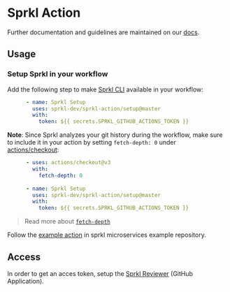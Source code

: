 # Sprkl Action


Further documentation and guidelines are maintained on our [docs](https://docs.sprkl.dev/documentations/sprkl-for-github-actions).
## Usage

### Setup Sprkl in your workflow

Add the following step to make [Sprkl CLI](https://docs.sprkl.dev/documentations/getting-started/instrument-your-code) available in your workflow:

```yaml
      - name: Sprkl Setup
        uses: sprkl-dev/sprkl-action/setup@master
        with:
          token: ${{ secrets.SPRKL_GITHUB_ACTIONS_TOKEN }}
```

**Note**: Since Sprkl analyzes your git history during the workflow, make sure to include it in your action by setting `fetch-depth: 0` under [actions/checkout](https://github.com/actions/checkout):
```yaml
      - uses: actions/checkout@v3
        with:
          fetch-depth: 0
          
      - name: Sprkl Setup
        uses: sprkl-dev/sprkl-action/setup@master
        with:
          token: ${{ secrets.SPRKL_GITHUB_ACTIONS_TOKEN }}

```
> Read more about [`fetch-depth`](https://github.com/actions/checkout)

Follow the [example action](https://github.com/sprkl-dev/use-sprkl/blob/ci/.github/workflows/ci.yml) in sprkl microservices example repository.

## Access

In order to get an acces token, setup the [Sprkl Reviewer](https://github.com/marketplace/sprkl-reviewer) (GitHub Application).
